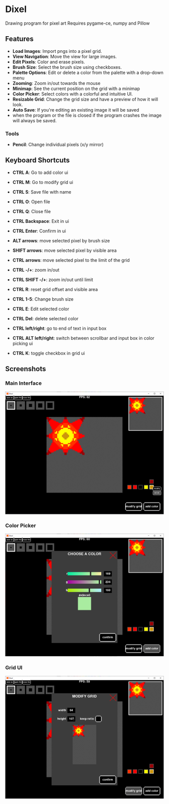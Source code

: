 # Dixel

Drawing program for pixel art
Requires pygame-ce, numpy and Pillow

## Features

- **Load Images**: Import pngs into a pixel grid.
- **View Navigation**: Move the view for large images.
- **Edit Pixels**: Color and erase pixels.
- **Brush Size**: Select the brush size using checkboxes.
- **Palette Options**: Edit or delete a color from the palette with a drop-down menu
- **Zooming**: Zoom in/out towards the mouse
- **Minimap**: See the current position on the grid with a minimap
- **Color Picker**: Select colors with a colorful and intuitive UI.
- **Resizable Grid**: Change the grid size and have a preview of how it will look.
- **Auto Save**: If you're editing an existing image it will be saved
- when the program or the file is closed if the program crashes the image will always be saved.

### Tools

- **Pencil**: Change individual pixels (x/y mirror)

## Keyboard Shortcuts

- **CTRL A**: Go to add color ui
- **CTRL M**: Go to modify grid ui
- **CTRL S**: Save file with name
- **CTRL O**: Open file
- **CTRL Q**: Close file
- **CTRL Backspace**: Exit in ui
- **CTRL Enter**: Confirm in ui

- **ALT arrows**: move selected pixel by brush size
- **SHIFT arrows**: move selected pixel by visible area
- **CTRL arrows**: move selected pixel to the limit of the grid
- **CTRL -/+**: zoom in/out
- **CTRL SHIFT -/+**: zoom in/out until limit
- **CTRL R**: reset grid offset and visible area

- **CTRL 1-5**: Change brush size
- **CTRL E**: Edit selected color
- **CTRL Del**: delete selected color

- **CTRL left/right**: go to end of text in input box
- **CTRL ALT left/right**: switch between scrollbar and input box in color picking ui
- **CTRL K**: toggle checkbox in grid ui

## Screenshots

### Main Interface

![Main Interface](screenshots/main_interface.png)

### Color Picker

![Choosing Color](screenshots/color_picker.png)

### Grid UI

![Resizing Grid](screenshots/grid_ui.png)
